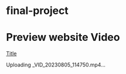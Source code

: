 # final-project
# Preview website Video
[Title](assets/VID_20230805_114750.avi)

Uploading _VID_20230805_114750.mp4…

